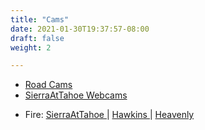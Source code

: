 ```yaml
---
title: "Cams"
date: 2021-01-30T19:37:57-08:00
draft: false
weight: 2

---
```

 
- <a target="_blank" href="/xmeyers/cams">
    Road Cams
  </a>

- <a target="_blank" href="https://www.sierraattahoe.com/live-cams/">
    SierraAtTahoe Webcams
  </a>

- Fire: 
  <a target="_blank" href="http://www.alertwildfire.org/tahoe/index.html?camera=Axis-Sierra&v=fd40734">
    SierraAtTahoe
  </a> | 
  <a target="_blank" href="http://www.alertwildfire.org/tahoe/index.html?camera=Axis-HawkinsPeak&v=fd40734">
    Hawkins
  </a> | 
  <a target="_blank" href="http://www.alertwildfire.org/tahoe/index.html?camera=Axis-Heavenly2&v=fd40734">
    Heavenly
  </a>
 
